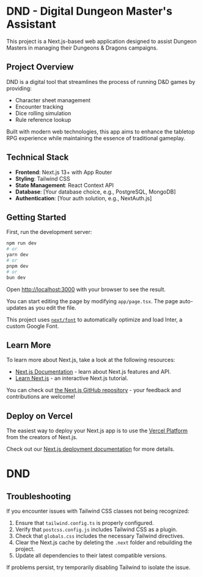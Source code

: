 # DND - Digital Dungeon Master's Assistant

This project is a Next.js-based web application designed to assist Dungeon Masters in managing their Dungeons & Dragons campaigns.

## Project Overview

DND is a digital tool that streamlines the process of running D&D games by providing:

- Character sheet management
- Encounter tracking
- Dice rolling simulation
- Rule reference lookup

Built with modern web technologies, this app aims to enhance the tabletop RPG experience while maintaining the essence of traditional gameplay.

## Technical Stack

- **Frontend**: Next.js 13+ with App Router
- **Styling**: Tailwind CSS
- **State Management**: React Context API
- **Database**: [Your database choice, e.g., PostgreSQL, MongoDB]
- **Authentication**: [Your auth solution, e.g., NextAuth.js]

## Getting Started

First, run the development server:

```bash
npm run dev
# or
yarn dev
# or
pnpm dev
# or
bun dev
```

Open [http://localhost:3000](http://localhost:3000) with your browser to see the result.

You can start editing the page by modifying `app/page.tsx`. The page auto-updates as you edit the file.

This project uses [`next/font`](https://nextjs.org/docs/basic-features/font-optimization) to automatically optimize and load Inter, a custom Google Font.

## Learn More

To learn more about Next.js, take a look at the following resources:

- [Next.js Documentation](https://nextjs.org/docs) - learn about Next.js features and API.
- [Learn Next.js](https://nextjs.org/learn) - an interactive Next.js tutorial.

You can check out [the Next.js GitHub repository](https://github.com/vercel/next.js/) - your feedback and contributions are welcome!

## Deploy on Vercel

The easiest way to deploy your Next.js app is to use the [Vercel Platform](https://vercel.com/new?utm_medium=default-template&filter=next.js&utm_source=create-next-app&utm_campaign=create-next-app-readme) from the creators of Next.js.

Check out our [Next.js deployment documentation](https://nextjs.org/docs/deployment) for more details.
# DND

## Troubleshooting

If you encounter issues with Tailwind CSS classes not being recognized:

1. Ensure that `tailwind.config.ts` is properly configured.
2. Verify that `postcss.config.js` includes Tailwind CSS as a plugin.
3. Check that `globals.css` includes the necessary Tailwind directives.
4. Clear the Next.js cache by deleting the `.next` folder and rebuilding the project.
5. Update all dependencies to their latest compatible versions.

If problems persist, try temporarily disabling Tailwind to isolate the issue.
